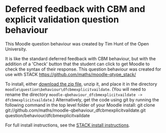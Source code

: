# Deferred feedback with CBM and explicit validation question behaviour

This Moodle question behaviour was created by Tim Hunt of the Open University.

It is like the standard deferred feedback with CBM behaviour, but with the addition of
a 'Check' button that the student can click to get Moodle to check the syntax
of their response. This question behaviour was created for use with STACK
https://github.com/maths/moodle-qtype_stack/

To install, either [download the zip file](https://github.com/maths/moodle-qbehaviour_dfcbmexplicitvaildate/zipball/master),
unzip it, and place it in the directory `moodle\question\behaviour\dfcbmexplicitvaildate`.
(You will need to rename the directory `moodle-qbehaviour_dfcbmexplicitvaildate -> dfcbmexplicitvaildate`.)
Alternatively, get the code using git by running the following command in the
top level folder of your Moodle install:
    git clone git://github.com/maths/moodle-qbehaviour_dfcbmexplicitvaildate.git question/behaviour/dfcbmexplicitvaildate

For full install instructions, see the [STACK install instructions](https://github.com/maths/moodle-qtype_stack/blob/master/doc/en/Installation/index.md).
